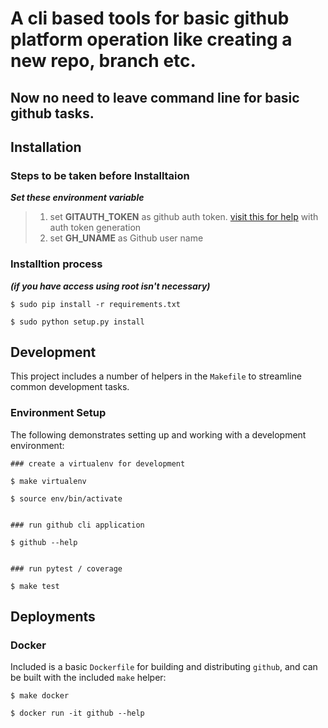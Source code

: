# A cli based tools for basic github platform operation like creating a new repo, branch etc.
## Now no need to leave command line for basic github tasks.

## Installation

### Steps to be taken before Installtaion
***Set these environment variable***
>  1. set **GITAUTH_TOKEN** as github auth token. [visit this for help](https://docs.github.com/en/github/authenticating-to-github/creating-a-personal-access-token) with auth token generation
>  2. set **GH_UNAME** as Github user name 

### Installtion process 
***(if you have access using root isn't necessary)***
```
$ sudo pip install -r requirements.txt

$ sudo python setup.py install
```

## Development

This project includes a number of helpers in the `Makefile` to streamline common development tasks.

### Environment Setup

The following demonstrates setting up and working with a development environment:

```
### create a virtualenv for development

$ make virtualenv

$ source env/bin/activate


### run github cli application

$ github --help


### run pytest / coverage

$ make test
```


## Deployments

### Docker

Included is a basic `Dockerfile` for building and distributing `github`,
and can be built with the included `make` helper:

```
$ make docker

$ docker run -it github --help
```
